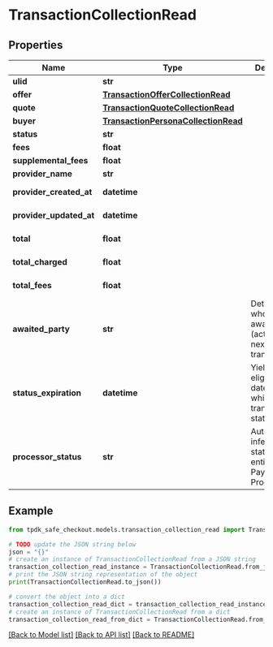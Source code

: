 # TransactionCollectionRead



## Properties

Name | Type | Description | Notes
------------ | ------------- | ------------- | -------------
**ulid** | **str** |  | 
**offer** | [**TransactionOfferCollectionRead**](TransactionOfferCollectionRead.md) |  | 
**quote** | [**TransactionQuoteCollectionRead**](TransactionQuoteCollectionRead.md) |  | 
**buyer** | [**TransactionPersonaCollectionRead**](TransactionPersonaCollectionRead.md) |  | 
**status** | **str** |  | [optional] 
**fees** | **float** |  | [optional] 
**supplemental_fees** | **float** |  | [optional] 
**provider_name** | **str** |  | [optional] 
**provider_created_at** | **datetime** |  | [optional] [readonly] 
**provider_updated_at** | **datetime** |  | [optional] [readonly] 
**total** | **float** |  | [optional] [readonly] 
**total_charged** | **float** |  | [optional] [readonly] 
**total_fees** | **float** |  | [optional] [readonly] 
**awaited_party** | **str** | Determine who is awaited (actor) for the next transition | [optional] [readonly] 
**status_expiration** | **datetime** | Yield if eligible the date-time at which the transaction state expire. | [optional] [readonly] 
**processor_status** | **str** | Automagically infer on what state the entity is at the Payment Processor. | [optional] [readonly] 

## Example

```python
from tpdk_safe_checkout.models.transaction_collection_read import TransactionCollectionRead

# TODO update the JSON string below
json = "{}"
# create an instance of TransactionCollectionRead from a JSON string
transaction_collection_read_instance = TransactionCollectionRead.from_json(json)
# print the JSON string representation of the object
print(TransactionCollectionRead.to_json())

# convert the object into a dict
transaction_collection_read_dict = transaction_collection_read_instance.to_dict()
# create an instance of TransactionCollectionRead from a dict
transaction_collection_read_from_dict = TransactionCollectionRead.from_dict(transaction_collection_read_dict)
```
[[Back to Model list]](../README.md#documentation-for-models) [[Back to API list]](../README.md#documentation-for-api-endpoints) [[Back to README]](../README.md)


